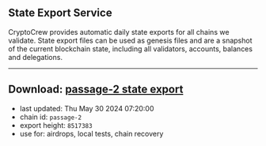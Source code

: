 ## State Export Service
CryptoCrew provides automatic daily state exports for all chains we validate. State export files can be used as genesis files and are a snapshot of the current blockchain state, including all validators, accounts, balances and delegations.

---
**Download: [passage-2 state export](https://dl-eu2.ccvalidators.com/SERVICE/passage/passage-2_export_8517383.json)**
---

- last updated: Thu May 30 2024 07:20:00
- chain id: `passage-2`
- export height: `8517383`
- use for: airdrops, local tests, chain recovery
